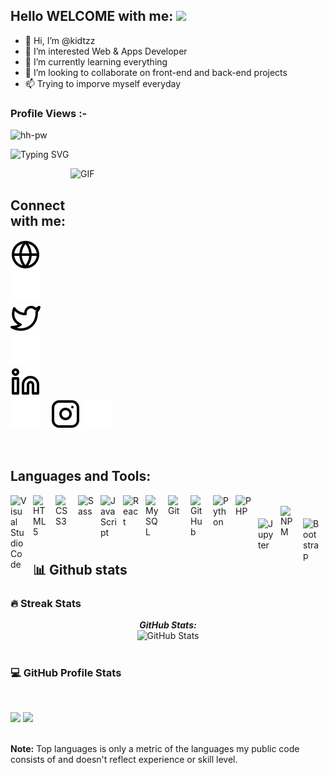 
## Hello WELCOME with me: <img src="https://media.giphy.com/media/hvRJCLFzcasrR4ia7z/giphy.gif" width="25px">

- 👋 Hi, I’m @kidtzz
- 👀 I’m interested Web & Apps Developer
- 🌱 I’m currently learning everything
- 💞️ I’m looking to collaborate on front-end and back-end projects
- 📫 Trying to imporve myself everyday




<p align="right"> <h3>Profile Views :-</h3> <img src="https://komarev.com/ghpvc/?username=kidtzz&label=Profile%20views&color=0e75b6&style=flat"
    alt="hh-pw" /> 
  </p>


![Typing SVG](https://readme-typing-svg.herokuapp.com?font=Architects+Daughter&color=000000&size=30&lines=Hey!+It's+Iman!+👋;I'm+a+Front+End+Developer)



<img align="right" alt="GIF" src="https://github.com/Gapur/Gapur/blob/master/coding.gif?raw=true" width="408" height="318" />



<!---
kidtzz/kidtzz is a ✨ special ✨ repository because its `README.md` (this file) appears on your GitHub profile.
You can click the Preview link to take a look at your changes.
--->

<br>

## Connect with me:

[![website](./img/globe-light.svg)](https://kidtzz.netlify.app/#gh-light-mode-only)
[![website](./img/globe-dark.svg)](https://kidtzz.netlify.app/.html#gh-dark-mode-only)
&nbsp;&nbsp;
[![website](./img/twitter-light.svg)](https://twitter.com/bang16079328?t=BQQmRN5WqhC-wxzqgJKnRA&s=09#gh-light-mode-only)
[![website](./img/twitter-dark.svg)](https://twitter.com/bang16079328?t=BQQmRN5WqhC-wxzqgJKnRA&s=09#gh-dark-mode-only)
&nbsp;&nbsp;
[![website](./img/linkedin-light.svg)](https://www.linkedin.com/in/bangkit-prasetyo-348035201/#gh-light-mode-only)
[![website](./img/linkedin-dark.svg)](https://www.linkedin.com/in/bangkit-prasetyo-348035201/#gh-dark-mode-only)
&nbsp;&nbsp;
[![website](./img/instagram-light.svg)](https://www.instagram.com/arch_kidtz/#gh-light-mode-only)
[![website](./img/instagram-dark.svg)](https://www.instagram.com/arch_kidtz/#gh-dark-mode-only)

<br>





## Languages and Tools:

<img align="left" alt="Visual Studio Code" width="26px" src="https://cdn.jsdelivr.net/gh/devicons/devicon/icons/vscode/vscode-original.svg" style="padding-right:10px;" />
<img align="left" alt="HTML5" width="26px" src="https://cdn.jsdelivr.net/gh/devicons/devicon/icons/html5/html5-original.svg" style="padding-right:10px;" />
<img align="left" alt="CSS3" width="26px" src="https://cdn.jsdelivr.net/gh/devicons/devicon/icons/css3/css3-original.svg" style="padding-right:10px;" />
<img align="left" alt="Sass" width="26px" src="https://cdn.jsdelivr.net/gh/devicons/devicon/icons/sass/sass-original.svg" style="padding-right:10px;" />
<img align="left" alt="JavaScript" width="26px" src="https://cdn.jsdelivr.net/gh/devicons/devicon/icons/javascript/javascript-original.svg" style="padding-right:10px;" />
<img align="left" alt="React" width="26px" src="https://cdn.jsdelivr.net/gh/devicons/devicon/icons/react/react-original.svg" style="padding-right:10px;" />
<img align="left" alt="MySQL" width="26px" src="https://cdn.jsdelivr.net/gh/devicons/devicon/icons/mysql/mysql-original.svg" style="padding-right:10px;" />
<img align="left" alt="Git" width="26px" src="https://cdn.jsdelivr.net/gh/devicons/devicon/icons/git/git-original.svg" style="padding-right:10px;" />
<img align="left" alt="GitHub" width="26px" src="https://user-images.githubusercontent.com/3369400/139448065-39a229ba-4b06-434b-bc67-616e2ed80c8f.png" style="padding-right:10px;" />


<img align="left" alt="Python" width="26px" src="https://cdn.jsdelivr.net/gh/devicons/devicon/icons/python/python-original.svg" style="padding-right:10px;" />
<img align="left" alt="PHP" width="26px" src="https://cdn.jsdelivr.net/gh/devicons/devicon/icons/php/php-original.svg" style="padding-right:10px;" />

<br>

<img align="left" alt="Jupyter" width="26px" src="https://cdn.jsdelivr.net/gh/devicons/devicon/icons/jupyter/jupyter-original-wordmark.svg" style="padding-right:10px; padding-top:20px; " />
<img align="left" alt="NPM" width="26px" src="https://cdn.jsdelivr.net/gh/devicons/devicon/icons/npm/npm-original-wordmark.svg"  style="padding-right:10px;" />
<img align="left" alt="Bootstrap" width="26px" src="https://cdn.jsdelivr.net/gh/devicons/devicon/icons/bootstrap/bootstrap-original.svg" style="padding-right:10px; padding-top:20px; " />



<br>
<br>
<br>





## 📊 Github stats

### 🔥 Streak Stats

  <p align="center">
  <b><em>GitHub Stats:</em></b> <br/>
  <img src="https://github-readme-streak-stats.herokuapp.com/?user=kidtzz" alt="GitHub Stats" /> <br/><br/>



### 💻 GitHub Profile Stats
  
  <br/>

<p>
  <img height="180em" src="https://github-readme-stats.vercel.app/api?username=kidtzz&show_icons=true&hide_border=true&&count_private=true&include_all_commits=true" />
  <img height="180em" src="https://github-readme-stats.vercel.app/api/top-langs/?username=kidtzz&exclude_repo=KNN-Image-Classification&show_icons=true&hide_border=true&layout=compact&langs_count=8"/>
</p>

  <br/>
  <b>Note:</b> Top languages is only a metric of the languages my public code consists of and doesn't reflect experience or skill level.
<br>
<br>
